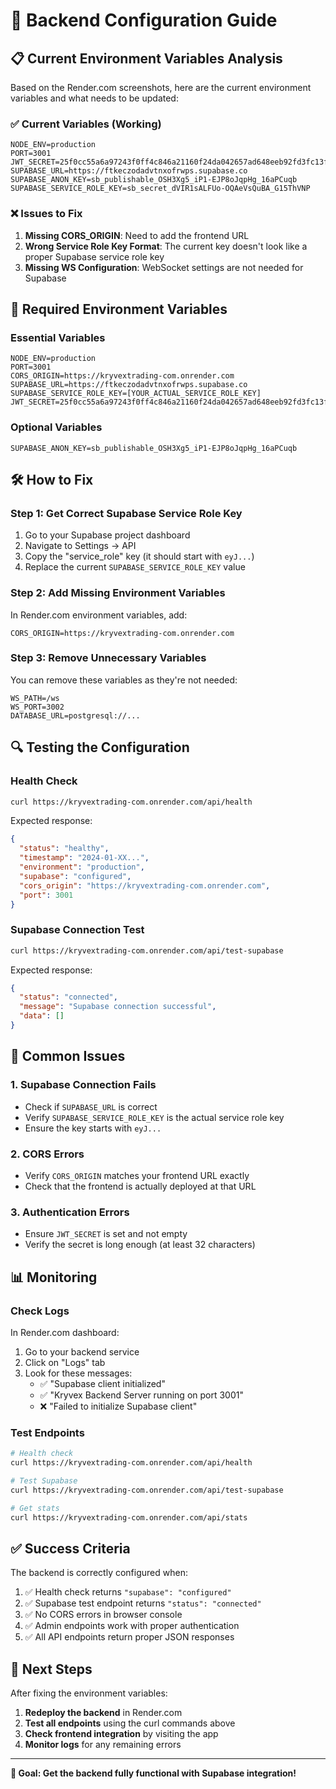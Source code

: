 # 🔧 Backend Configuration Guide

## 📋 **Current Environment Variables Analysis**

Based on the Render.com screenshots, here are the current environment variables and what needs to be updated:

### **✅ Current Variables (Working)**
```
NODE_ENV=production
PORT=3001
JWT_SECRET=25f0cc55a6a97243f0ff4c846a21160f24da042657ad648eeb92fd3fc13f10f1cb9ee11860d5b509b8954e53545a72aa0b042a20d6480fb05070b07d2d0b8695
SUPABASE_URL=https://ftkeczodadvtnxofrwps.supabase.co
SUPABASE_ANON_KEY=sb_publishable_OSH3Xg5_iP1-EJP8oJqpHg_16aPCuqb
SUPABASE_SERVICE_ROLE_KEY=sb_secret_dVIR1sALFUo-OQAeVsQuBA_G15ThVNP
```

### **❌ Issues to Fix**

1. **Missing CORS_ORIGIN**: Need to add the frontend URL
2. **Wrong Service Role Key Format**: The current key doesn't look like a proper Supabase service role key
3. **Missing WS Configuration**: WebSocket settings are not needed for Supabase

## 🔧 **Required Environment Variables**

### **Essential Variables**
```
NODE_ENV=production
PORT=3001
CORS_ORIGIN=https://kryvextrading-com.onrender.com
SUPABASE_URL=https://ftkeczodadvtnxofrwps.supabase.co
SUPABASE_SERVICE_ROLE_KEY=[YOUR_ACTUAL_SERVICE_ROLE_KEY]
JWT_SECRET=25f0cc55a6a97243f0ff4c846a21160f24da042657ad648eeb92fd3fc13f10f1cb9ee11860d5b509b8954e53545a72aa0b042a20d6480fb05070b07d2d0b8695
```

### **Optional Variables**
```
SUPABASE_ANON_KEY=sb_publishable_OSH3Xg5_iP1-EJP8oJqpHg_16aPCuqb
```

## 🛠️ **How to Fix**

### **Step 1: Get Correct Supabase Service Role Key**

1. Go to your Supabase project dashboard
2. Navigate to Settings → API
3. Copy the "service_role" key (it should start with `eyJ...`)
4. Replace the current `SUPABASE_SERVICE_ROLE_KEY` value

### **Step 2: Add Missing Environment Variables**

In Render.com environment variables, add:

```
CORS_ORIGIN=https://kryvextrading-com.onrender.com
```

### **Step 3: Remove Unnecessary Variables**

You can remove these variables as they're not needed:
```
WS_PATH=/ws
WS_PORT=3002
DATABASE_URL=postgresql://...
```

## 🔍 **Testing the Configuration**

### **Health Check**
```bash
curl https://kryvextrading-com.onrender.com/api/health
```

Expected response:
```json
{
  "status": "healthy",
  "timestamp": "2024-01-XX...",
  "environment": "production",
  "supabase": "configured",
  "cors_origin": "https://kryvextrading-com.onrender.com",
  "port": 3001
}
```

### **Supabase Connection Test**
```bash
curl https://kryvextrading-com.onrender.com/api/test-supabase
```

Expected response:
```json
{
  "status": "connected",
  "message": "Supabase connection successful",
  "data": []
}
```

## 🚨 **Common Issues**

### **1. Supabase Connection Fails**
- Check if `SUPABASE_URL` is correct
- Verify `SUPABASE_SERVICE_ROLE_KEY` is the actual service role key
- Ensure the key starts with `eyJ...`

### **2. CORS Errors**
- Verify `CORS_ORIGIN` matches your frontend URL exactly
- Check that the frontend is actually deployed at that URL

### **3. Authentication Errors**
- Ensure `JWT_SECRET` is set and not empty
- Verify the secret is long enough (at least 32 characters)

## 📊 **Monitoring**

### **Check Logs**
In Render.com dashboard:
1. Go to your backend service
2. Click on "Logs" tab
3. Look for these messages:
   - ✅ "Supabase client initialized"
   - ✅ "Kryvex Backend Server running on port 3001"
   - ❌ "Failed to initialize Supabase client"

### **Test Endpoints**
```bash
# Health check
curl https://kryvextrading-com.onrender.com/api/health

# Test Supabase
curl https://kryvextrading-com.onrender.com/api/test-supabase

# Get stats
curl https://kryvextrading-com.onrender.com/api/stats
```

## ✅ **Success Criteria**

The backend is correctly configured when:

1. ✅ Health check returns `"supabase": "configured"`
2. ✅ Supabase test endpoint returns `"status": "connected"`
3. ✅ No CORS errors in browser console
4. ✅ Admin endpoints work with proper authentication
5. ✅ All API endpoints return proper JSON responses

## 🔄 **Next Steps**

After fixing the environment variables:

1. **Redeploy the backend** in Render.com
2. **Test all endpoints** using the curl commands above
3. **Check frontend integration** by visiting the app
4. **Monitor logs** for any remaining errors

---

**🎯 Goal: Get the backend fully functional with Supabase integration!** 